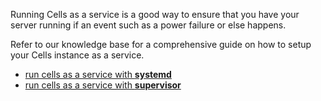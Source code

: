 
Running Cells as a service is a good way to ensure that you have your server running if an event such as a power failure or else happens.

Refer to our knowledge base for a comprehensive guide on how to setup your Cells instance as a service.

- [run cells as a service with **systemd**](/en/docs/kb/devops/running-cells-service-systemd)
- [run cells as a service with **supervisor**](/en/docs/kb/devops/running-cells-service-supervisor)
